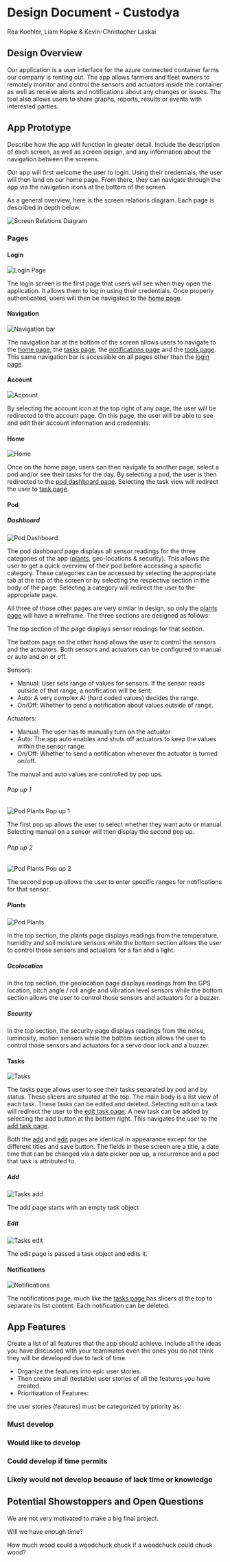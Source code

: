 # Design Document - Custodya

Rea Koehler, Liam Kopke & Kevin-Christopher Laskai

## Design Overview

Our application is a user interface for the azure connected container farms our company is renting out. The app allows farmers and fleet owners to remotely monitor and control the sensors and actuators inside the container as well as receive alerts and notifications about any changes or issues. The tool also allows users to share graphs, reports, results or events with interested parties.

## App Prototype

Describe how the app will function in greater detail. Include the description of each screen, as well as screen design, and any information about the navigation between the screens.

Our app will first welcome the user to login. Using their credentials, the user will then land on our home page. From there, they can navigate through the app via the navigation icons at the bottom of the screen. 

As a general overview, here is the screen relations diagram. Each page is described in depth below.

![Screen Relations Diagram](.\src\images\screen-relations.png)

### Pages

#### Login

![Login Page](.\src\images\login_page.jpg)

The login screen is the first page that users will see when they open the application. It allows them to log in using their credentials. Once properly authenticated, users will then be navigated to the [home page](#Home).

#### Navigation

![Navigation bar](.\src\images\nav.jpg)

The navigation bar at the bottom of the screen allows users to navigate to the [home page](#home), the [tasks page](#tasks), the [notifications page](#notifications) and the [tools page](#tools). This same navigation bar is accessible on all pages other than the [login page](#login).

#### Account

![Account](.\src\images\account.jpg)

By selecting the account icon at the top right of any page, the user will be redirected to the account page. On this page, the user will be able to see and edit their account information and credentials.

#### Home

![Home](.\src\images\home.jpg)

Once on the home page, users can then navigate to another page, select a pod and/or see their tasks for the day. By selecting a pod, the user is then redirected to the [pod dashboard page](#dashboard). Selecting the task view will redirect the user to [task page](#tasks).

#### Pod

##### Dashboard

![Pod Dashboard](.\src\images\pod_dashboard.jpg)

The pod dashboard page displays all sensor readings for the three categories of the app ([plants](#plants), geo-locations & security). This allows the user to get a quick overview of their pod before accessing a specific category. These categories can be accessed by selecting the appropriate tab at the top of the screen or by selecting the respective section in the body of the page. Selecting a category will redirect the user to the appropriate page. 

All three of those other pages are very similar in design, so only the [plants page](#plants) will have a wireframe. The three sections are designed as follows:

The top section of the page displays sensor readings for that section.

The bottom page on the other hand allows the user to control the sensors and the actuators. Both sensors and actuators can be configured to manual or auto and on or off.

Sensors:

- Manual: User sets range of values for sensors. If the sensor reads outside of that range, a notification will be sent.
- Auto: A very complex AI (hard coded values) decides the range.
- On/Off: Whether to send a notification about values outside of range.

Actuators:

- Manual: The user has to manually turn on the actuator
- Auto: The app auto enables and shuts off actuators to keep the values within the sensor range.
- On/Off: Whether to send a notification whenever the actuator is turned on/off.

The manual and auto values are controlled by pop ups.

###### Pop up 1

![Pod Plants Pop up 1](.\src\images\pod_plants_popup1.jpg)

The first pop up allows the user to select whether they want auto or manual. Selecting manual on a sensor will then display the second pop up.

###### Pop up 2

![Pod Plants Pop up 2](.\src\images\pod_plants_popup2.jpg)

The second pop up allows the user to enter specific ranges for notifications for that sensor.

##### Plants

![Pod Plants](.\src\images\pod_plants.jpg)

In the top section, the plants page displays readings from the temperature, humidity and soil moisture sensors while the bottom section allows the user to control those sensors and actuators for a fan and a light.

##### Geolocation

In the top section, the geolocation page displays readings from the GPS location, pitch angle / roll angle and vibration level sensors while the bottom section allows the user to control those sensors and actuators for a buzzer.

##### Security

In the top section, the security page displays readings from the noise, luminosity, motion sensors while the bottom section allows the user to control those sensors and actuators for a servo door lock and a buzzer.

#### Tasks

![Tasks](.\src\images\tasks.jpg)

The tasks page allows user to see their tasks separated by pod and by status. These slicers are situated at the top. The main body is a list view of each task. These tasks can be edited and deleted. Selecting edit on a task will redirect the user to the [edit task page](#edit). A new task can be added by selecting the add button at the bottom right. This navigates the user to the [add task page](#add).



Both the [add](#add) and [edit](#edit) pages are identical in appearance except for the different titles and save button. The fields in these screen are a title, a date time that can be changed via a date picker pop up, a recurrence and a pod that task is attributed to. 

##### Add

![Tasks add](.\src\images\tasks_add.jpg)

The add page starts with an empty task object

##### Edit

![Tasks edit](.\src\images\tasks_edit.jpg)

The edit page is passed a task object and edits it.

#### Notifications

![Notifications](.\src\images\notifications.jpg)

The notifications page, much like the [tasks page ](#tasks) has slicers at the top to separate its list content. Each notification can be deleted.





## App Features

Create a list of all features that the app should achieve. Include all the ideas you have discussed with your teammates even the ones you do not think they will be developed due to lack of time.

- Organize the features into epic user stories.
- Then create small (testable) user stories of all the features you have created.
- Prioritization of Features:

the user stories (features) must be categorized by priority as:

### Must develop

### Would like to develop

### Could develop if time permits

### Likely would not develop because of lack time or knowledge

## Potential Showstoppers and Open Questions

We are not very motivated to make a big final project.

Will we have enough time?

How much wood could a woodchuck chuck if a woodchuck could chuck wood?